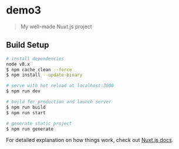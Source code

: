 # demo3

> My well-made Nuxt.js project

## Build Setup

``` bash
# install dependencies
node v8.x
$ npm cache clean --force
$ npm install --update-binary

# serve with hot reload at localhost:3000
$ npm run dev

# build for production and launch server
$ npm run build
$ npm run start

# generate static project
$ npm run generate
```

For detailed explanation on how things work, check out [Nuxt.js docs](https://nuxtjs.org).
